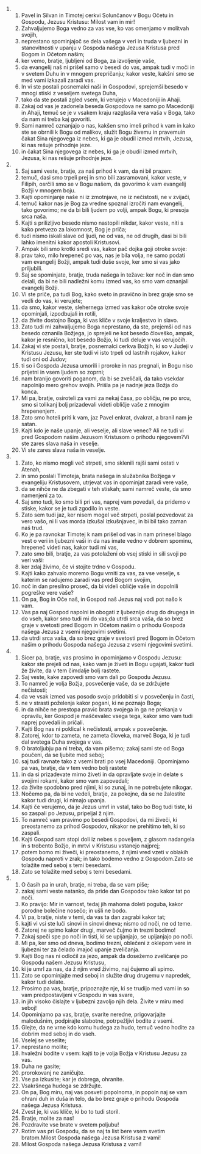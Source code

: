 <ol>
  <li>
    <ol>
      <li>Pavel in Silvan in Timotej cerkvi Solunčanov v Bogu Očetu in Gospodu, Jezusu Kristusu: Milost vam in mir!</li>
      <li>Zahvaljujemo Boga vedno za vas vse, ko vas omenjamo v molitvah svojih,</li>
      <li>neprestano spominjajoč se dela vašega v veri in truda v ljubezni in stanovitnosti v upanju v Gospoda našega Jezusa Kristusa pred Bogom in Očetom našim;</li>
      <li>ker vemo, bratje, ljubljeni od Boga, za izvoljenje vaše,</li>
      <li>da evangelij naš ni prišel samo v besedi do vas, ampak tudi v moči in v svetem Duhu in v mnogem prepričanju; kakor veste, kakšni smo se med vami izkazali zaradi vas.</li>
      <li>In vi ste postali posnemalci naši in Gospodovi, sprejemši besedo v mnogi stiski z veseljem svetega Duha,</li>
      <li>tako da ste postali zgled vsem, ki verujejo v Macedoniji in Ahaji.</li>
      <li>Zakaj od vas je zadonela beseda Gospodova ne samo po Macedoniji in Ahaji, temuč se je v vsakem kraju razglasila vera vaša v Boga, tako da nam ni treba kaj govoriti.</li>
      <li>Sami namreč oznanjajo o nas, kakšen smo imeli prihod k vam in kako ste se obrnili k Bogu od malikov, služit Bogu živemu in pravemuin čakat Sina njegovega iz nebes, ki ga je obudil izmed mrtvih, Jezusa, ki nas rešuje prihodnje jeze.</li>
      <li>in čakat Sina njegovega iz nebes, ki ga je obudil izmed mrtvih, Jezusa, ki nas rešuje prihodnje jeze.</li>
    </ol>
  </li>
  <li>
    <ol>
      <li>Saj sami veste, bratje, za naš prihod k vam, da ni bil prazen:</li>
      <li>temuč, dasi smo trpeli prej in smo bili zasramovani, kakor veste, v Filipih, osrčili smo se v Bogu našem, da govorimo k vam evangelij Božji v mnogem boju.</li>
      <li>Kajti opominjanje naše ni iz zmotnjave, ne iz nečistosti, ne v zvijači,</li>
      <li>temuč kakor nas je Bog za vredne spoznal izročiti nam evangelij, tako govorimo; ne da bi bili ljudem po volji, ampak Bogu, ki presoja srca naša.</li>
      <li>Kajti s prilizljivo besedo nismo nastopili nikdar, kakor veste, niti s kako pretvezo za lakomnost, Bog je priča;</li>
      <li>tudi nismo iskali slave od ljudi, ne od vas, ne od drugih, dasi bi bili lahko imenitni kakor apostoli Kristusovi.</li>
      <li>Ampak bili smo krotki sredi vas, kakor pač dojka goji otroke svoje:</li>
      <li>prav tako, milo hrepeneč po vas, nas je bila volja, ne samo podati vam evangelij Božji, ampak tudi duše svoje, ker smo si vas jako priljubili.</li>
      <li>Saj se spominjate, bratje, truda našega in težave: ker noč in dan smo delali, da bi ne bili nadležni komu izmed vas, ko smo vam oznanjali evangelij Božji.</li>
      <li>Vi ste priče, pa tudi Bog, kako sveto in pravično in brez graje smo se vedli do vas, ki verujete;</li>
      <li>da smo, kakor veste, slehernega izmed vas kakor oče otroke svoje opominjali, izpodbujali in rotili,</li>
      <li>da živite dostojno Boga, ki vas kliče v svoje kraljestvo in slavo.</li>
      <li>Zato tudi mi zahvaljujemo Boga neprestano, da ste, prejemši od nas besedo oznanila Božjega, jo sprejeli ne kot besedo človeško, ampak, kakor je resnično, kot besedo Božjo, ki tudi deluje v vas verujočih.</li>
      <li>Zakaj vi ste postali, bratje, posnemalci cerkva Božjih, ki so v Judeji v Kristusu Jezusu, ker ste tudi vi isto trpeli od lastnih rojakov, kakor tudi oni od Judov;</li>
      <li>ti so i Gospoda Jezusa umorili i proroke in nas pregnali, in Bogu niso prijetni in vsem ljudem so zoprni;</li>
      <li>nam branijo govoriti poganom, da bi se zveličali, da tako vsekdar napolnijo mero grehov svojih. Prišla pa je nadnje jeza Božja do konca.</li>
      <li>Mi pa, bratje, osiroteli za vami za nekaj časa, po obličju, ne po srcu, smo si tolikanj bolj prizadevali videti obličje vaše z mnogim hrepenenjem.</li>
      <li>Zato smo hoteli priti k vam, jaz Pavel enkrat, dvakrat, a branil nam je satan.</li>
      <li>Kajti kdo je naše upanje, ali veselje, ali slave venec? Ali ne tudi vi pred Gospodom našim Jezusom Kristusom o prihodu njegovem?Vi ste zares slava naša in veselje.</li>
      <li>Vi ste zares slava naša in veselje.</li>
    </ol>
  </li>
  <li>
    <ol>
      <li>Zato, ko nismo mogli več strpeti, smo sklenili rajši sami ostati v Atenah,</li>
      <li>in smo poslali Timoteja, brata našega in služabnika Božjega v evangeliju Kristusovem, utrjevat vas in opominjat zaradi vere vaše,</li>
      <li>da se nihče ne da zbegati v teh stiskah; sami namreč veste, da smo namenjeni za to.</li>
      <li>Saj smo tudi, ko smo bili pri vas, naprej vam povedali, da pridemo v stiske, kakor se je tudi zgodilo in veste.</li>
      <li>Zato sem tudi jaz, ker nisem mogel več strpeti, poslal pozvedovat za vero vašo, ni li vas morda izkušal izkušnjavec, in bi bil tako zaman naš trud.</li>
      <li>Ko je pa ravnokar Timotej k nam prišel od vas in nam prinesel blago vest o veri in ljubezni vaši in da nas imate vedno v dobrem spominu, hrepeneč videti nas, kakor tudi mi vas,</li>
      <li>zato smo bili, bratje, za vas potolaženi ob vsej stiski in sili svoji po veri vaši:</li>
      <li>ker zdaj živimo, če vi stojite trdno v Gospodu.</li>
      <li>Kajti kako zahvalo moremo Bogu vrniti za vas, za vse veselje, s katerim se radujemo zaradi vas pred Bogom svojim,</li>
      <li>noč in dan presilno proseč, da bi videli obličje vaše in dopolnili pogreške vere vaše?</li>
      <li>On pa, Bog in Oče naš, in Gospod naš Jezus naj vodi pot našo k vam.</li>
      <li>Vas pa naj Gospod napolni in obogati z ljubeznijo drug do drugega in do vseh, kakor smo tudi mi do vas;da utrdi srca vaša, da so brez graje v svetosti pred Bogom in Očetom našim o prihodu Gospoda našega Jezusa z vsemi njegovimi svetimi.</li>
      <li>da utrdi srca vaša, da so brez graje v svetosti pred Bogom in Očetom našim o prihodu Gospoda našega Jezusa z vsemi njegovimi svetimi.</li>
    </ol>
  </li>
  <li>
    <ol>
      <li>Sicer pa, bratje, vas prosimo in opominjamo v Gospodu Jezusu: kakor ste prejeli od nas, kako vam je živeti in Bogu ugajati, kakor tudi že živite, da v tem čimdalje bolj rastete.</li>
      <li>Saj veste, kake zapovedi smo vam dali po Gospodu Jezusu.</li>
      <li>To namreč je volja Božja, posvečenje vaše, da se zdržujete nečistosti;</li>
      <li>da ve vsak izmed vas posodo svojo pridobiti si v posvečenju in časti,</li>
      <li>ne v strasti poželenja kakor pogani, ki ne poznajo Boga;</li>
      <li>in da nihče ne prestopa pravic brata svojega in ga ne prekanja v opravilu, ker Gospod je maščevalec vsega tega, kakor smo vam tudi naprej povedali in pričali.</li>
      <li>Kajti Bog nas ni poklical k nečistosti, ampak v posvečenje.</li>
      <li>Zatorej, kdor to zameta, ne zameta človeka, marveč Boga, ki je tudi dal svetega Duha svojega v vas.</li>
      <li>O bratoljubju pa ni treba, da vam pišemo; zakaj sami ste od Boga poučeni, da se ljubite med seboj;</li>
      <li>saj tudi ravnate tako z vsemi brati po vsej Macedoniji. Opominjamo pa vas, bratje, da v tem vedno bolj rastete</li>
      <li>in da si prizadevate mirno živeti in da opravljate svoje in delate s svojimi rokami, kakor smo vam zapovedali;</li>
      <li>da živite spodobno pred njimi, ki so zunaj, in ne potrebujete nikogar.</li>
      <li>Nočemo pa, da bi ne vedeli, bratje, za pokojne, da se ne žalostite kakor tudi drugi, ki nimajo upanja.</li>
      <li>Kajti če verujemo, da je Jezus umrl in vstal, tako bo Bog tudi tiste, ki so zaspali po Jezusu, pripeljal ž njim.</li>
      <li>To namreč vam pravimo po besedi Gospodovi, da mi živeči, ki preostanemo za prihod Gospodov, nikakor ne prehitimo teh, ki so zaspali.</li>
      <li>Kajti Gospod sam stopi doli iz nebes s poveljem, z glasom nadangela in s trobento Božjo, in mrtvi v Kristusu vstanejo najprej;</li>
      <li>potem bomo mi živeči, ki preostanemo, ž njimi vred vzeti v oblakih Gospodu naproti v zrak; in tako bodemo vedno z Gospodom.Zato se tolažite med seboj s temi besedami.</li>
      <li>Zato se tolažite med seboj s temi besedami.</li>
    </ol>
  </li>
  <li>
    <ol>
      <li>O časih pa in urah, bratje, ni treba, da se vam piše;</li>
      <li>zakaj sami veste natanko, da pride dan Gospodov tako kakor tat po noči.</li>
      <li>Ko pravijo: Mir in varnost, tedaj jih mahoma doleti poguba, kakor porodne bolečine nosečo; in ušli ne bodo.</li>
      <li>Vi pa, bratje, niste v temi, da vas ta dan zagrabi kakor tat;</li>
      <li>kajti vi vsi ste luči sinovi in sinovi dneva; nismo od noči, ne od teme.</li>
      <li>Zatorej ne spimo kakor drugi, marveč čujmo in trezni bodimo!</li>
      <li>Zakaj speči spe po noči in tisti, ki se upijanjajo, se upijanjajo po noči.</li>
      <li>Mi pa, ker smo od dneva, bodimo trezni, oblečeni z oklepom vere in ljubezni ter za čelado imajoč upanje zveličanja.</li>
      <li>Kajti Bog nas ni odločil za jezo, ampak da dosežemo zveličanje po Gospodu našem Jezusu Kristusu,</li>
      <li>ki je umrl za nas, da ž njim vred živimo, naj čujemo ali spimo.</li>
      <li>Zato se opominjajte med seboj in služite drug drugemu v napredek, kakor tudi delate.</li>
      <li>Prosimo pa vas, bratje, pripoznajte nje, ki se trudijo med vami in so vam predpostavljeni v Gospodu in vas svare,</li>
      <li>in jih visoko čislajte v ljubezni zavoljo njih dela. Živite v miru med seboj!</li>
      <li>Opominjamo pa vas, bratje, svarite neredne, prigovarjajte malodušnim, podpirajte slabotne, potrpežljivi bodite z vsemi.</li>
      <li>Glejte, da ne vrne kdo komu hudega za hudo, temuč vedno hodite za dobrim med seboj in do vseh.</li>
      <li>Vselej se veselite;</li>
      <li>neprestano molite;</li>
      <li>hvaležni bodite v vsem: kajti to je volja Božja v Kristusu Jezusu za vas.</li>
      <li>Duha ne gasite;</li>
      <li>prorokovanj ne zaničujte.</li>
      <li>Vse pa izkusite; kar je dobrega, ohranite.</li>
      <li>Vsakršnega hudega se zdržujte.</li>
      <li>On pa, Bog miru, naj vas posveti popolnoma, in popoln naj se vam ohrani duh in duša in telo, da bo brez graje o prihodu Gospoda našega Jezusa Kristusa.</li>
      <li>Zvest je, ki vas kliče, ki bo to tudi storil.</li>
      <li>Bratje, molite za nas!</li>
      <li>Pozdravite vse brate v svetem poljubu!</li>
      <li>Rotim vas pri Gospodu, da se naj ta list bere vsem svetim bratom.Milost Gospoda našega Jezusa Kristusa z vami!</li>
      <li>Milost Gospoda našega Jezusa Kristusa z vami!</li>
    </ol>
  </li>
</ol>